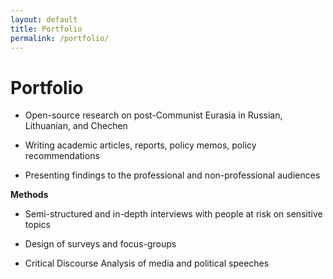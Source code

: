 ```yaml
---
layout: default
title: Portfolio
permalink: /portfolio/
---
```


# Portfolio

- Open-source research on post-Communist Eurasia in Russian, Lithuanian, and Chechen

- Writing academic articles, reports, policy memos, policy recommendations

- Presenting findings to the professional and non-professional audiences 

**Methods**

- Semi-structured and in-depth interviews with people at risk on sensitive topics 

- Design of surveys and focus-groups

- Critical Discourse Analysis of media and political speeches